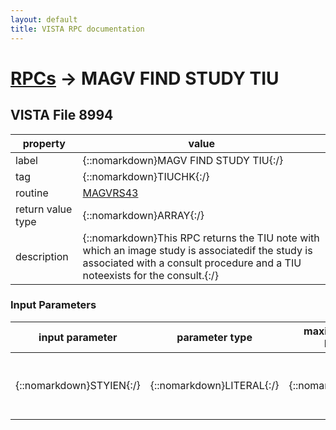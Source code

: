 ```yaml
---
layout: default
title: VISTA RPC documentation
---
```




# [RPCs](TableOfContent.md) &#8594; MAGV FIND STUDY TIU 


 ## VISTA File 8994 


 property | value 
--- | --- 
 label | {::nomarkdown}MAGV FIND STUDY TIU{:/}
 tag | {::nomarkdown}TIUCHK{:/}
 routine | [MAGVRS43](http://code.osehra.org/dox/Routine_MAGVRS43_source.html)
 return value type | {::nomarkdown}ARRAY{:/}
 description | {::nomarkdown}This RPC returns the TIU note with which an image study is associatedif the study is associated with a consult procedure and a TIU noteexists for the consult.{:/}

### Input Parameters

| input parameter | parameter type | maximum data length | required | description | 
| --- | --- | --- | --- | --- | 
| {::nomarkdown}STYIEN{:/} | {::nomarkdown}LITERAL{:/} | {::nomarkdown}15{:/} | {::nomarkdown}true{:/} | {::nomarkdown}This is an internal entry number on the IMAGE STUDY File (#2005.63).{:/} | {::nomarkdown} <br/><br/><p style="font-size: 11px">Generated on January 14th 2017, 7:36:25 am</p>{:/}
